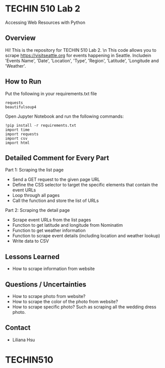 # TECHIN 510 Lab 2
Accessing Web Resources with Python

## Overview
Hi! This is the repository for TECHIN 510 Lab 2.  \n
This code allows you to scrape https://visitseattle.org for events happening in Seattle. Includein 'Events Name', 'Date', 'Location', 'Type', 'Region', 'Latitude', 'Longitude and 'Weather'.

## How to Run
Put the following in your requirements.txt file
```
requests
beautifulsoup4
```
Open Jupyter Notebook and run the following commands:
```    
!pip install -r requirements.txt
import time
import requests
import csv
import html
```

## Detailed Comment for Every Part
Part 1: Scraping the list page
- Send a GET request to the given page URL
- Define the CSS selector to target the specific elements that contain the event URLs
- Loop through all pages
- Call the function and store the list of URLs

Part 2: Scraping the detail page
- Scrape event URLs from the list pages
- Function to get latitude and longitude from Nominatim
- Function to get weather information
- Function to scrape event details (including location and weather lookup)
- Write data to CSV
## Lessons Learned

- How to scrape information from website

## Questions / Uncertainties

- How to scrape photo from website?
- How to scrape the color of the photo from website?
- How to scrape specific photo? Such as scraping all the wedding dress photo.

## Contact

- Liliana Hsu
# TECHIN510
